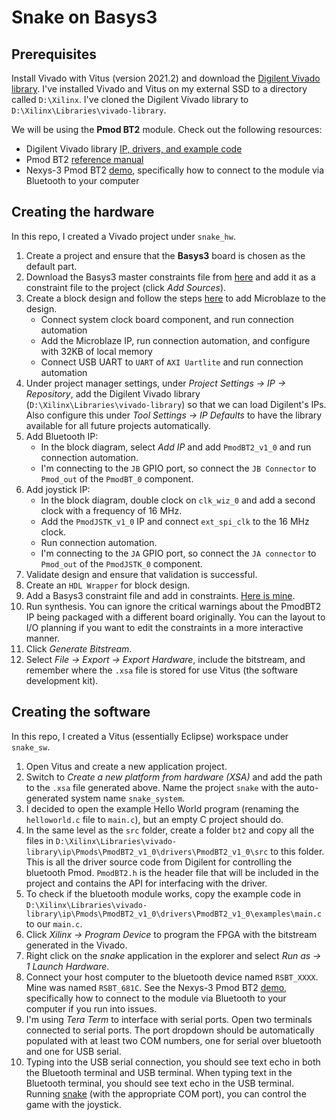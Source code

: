# Snake on Basys3

## Prerequisites
Install Vivado with Vitus (version 2021.2) and download the [Digilent Vivado library](https://github.com/Digilent/vivado-library/). I've installed Vivado and Vitus on my external SSD to a directory called `D:\Xilinx`. I've cloned the Digilent Vivado library to `D:\Xilinx\Libraries\vivado-library`.

We will be using the __Pmod BT2__ module. Check out the following resources:
 * Digilent Vivado library [IP, drivers, and example code](https://github.com/Digilent/vivado-library/tree/master/ip/Pmods/PmodBT2_v1_0)
 * Pmod BT2 [reference manual](https://digilent.com/reference/pmod/pmodbt2/reference-manual)
 * Nexys-3 Pmod BT2 [demo](https://digilent.com/reference/learn/programmable-logic/tutorials/nexsys-3-pmodbt2-demo/start), specifically how to connect to the module via Bluetooth to your computer

## Creating the hardware
In this repo, I created a Vivado project under `snake_hw`.
 1. Create a project and ensure that the __Basys3__ board is chosen as the default part.
 2. Download the Basys3 master constraints file from [here](https://raw.githubusercontent.com/Digilent/Basys3/master/Projects/GPIO/src/constraints/Basys3_Master.xdc) and add it as a constraint file to the project (click _Add Sources_).
 3. Create a block design and follow the steps [here](https://digilent.com/reference/programmable-logic/guides/getting-started-with-ipi) to add Microblaze to the design.
    * Connect system clock board component, and run connection automation
    * Add the Microblaze IP, run connection automation, and configure with 32KB of local memory
    * Connect USB UART to `UART` of `AXI Uartlite` and run connection automation
 4. Under project manager settings, under _Project Settings -> IP -> Repository_, add the Digilent Vivado library (`D:\Xilinx\Libraries\vivado-library`) so that we can load Digilent's IPs. Also configure this under _Tool Settings -> IP Defaults_ to have the library available for all future projects automatically.
 5. Add Bluetooth IP:
    * In the block diagram, select _Add IP_ and add `PmodBT2_v1_0` and run connection automation.
    * I'm connecting to the `JB` GPIO port, so connect the `JB Connector` to `Pmod_out` of the `PmodBT_0` component.
 6. Add joystick IP:
    * In the block diagram, double clock on `clk_wiz_0` and add a second clock with a frequency of 16 MHz.
    * Add the `PmodJSTK_v1_0` IP and connect `ext_spi_clk` to the 16 MHz clock.
    * Run connection automation.
    * I'm connecting to the `JA` GPIO port, so connect the `JA connector` to `Pmod_out` of the `PmodJSTK_0` component.
 7. Validate design and ensure that validation is successful.
 8. Create an `HDL Wrapper` for block design.
 9. Add a Basys3 constraint file and add in constraints. [Here is mine](snake_hw/snake_hw.srcs/constrs_1/imports/Downloads/Basys3_Master.xdc).
 10. Run synthesis. You can ignore the critical warnings about the PmodBT2 IP being packaged with a different board originally. You can the layout to I/O planning if you want to edit the constraints in a more interactive manner.
 11. Click _Generate Bitstream_.
 12. Select _File -> Export -> Export Hardware_, include the bitstream, and remember where the `.xsa` file is stored for use Vitus (the software development kit).

## Creating the software
In this repo, I created a Vitus (essentially Eclipse) workspace under `snake_sw`.
 1. Open Vitus and create a new application project.
 2. Switch to _Create a new platform from hardware (XSA)_ and add the path to the `.xsa` file generated above. Name the project `snake` with the auto-generated system name `snake_system`.
 3. I decided to open the example Hello World program (renaming the `helloworld.c` file to `main.c`), but an empty C project should do.
 4. In the same level as the `src` folder, create a folder `bt2` and copy all the files in `D:\Xilinx\Libraries\vivado-library\ip\Pmods\PmodBT2_v1_0\drivers\PmodBT2_v1_0\src` to this folder. This is all the driver source code from Digilent for controlling the bluetooth Pmod. `PmodBT2.h` is the header file that will be included in the project and contains the API for interfacing with the driver.
 5. To check if the bluetooth module works, copy the example code in `D:\Xilinx\Libraries\vivado-library\ip\Pmods\PmodBT2_v1_0\drivers\PmodBT2_v1_0\examples\main.c` to our `main.c`.
 6. Click _Xilinx -> Program Device_ to program the FPGA with the bitstream generated in the Vivado.
 7. Right click on the _snake_ application in the explorer and select _Run as -> 1 Launch Hardware_.
 8. Connect your host computer to the bluetooth device named `RSBT_XXXX`. Mine was named `RSBT_681C`. See the Nexys-3 Pmod BT2 [demo](https://digilent.com/reference/learn/programmable-logic/tutorials/nexsys-3-pmodbt2-demo/start), specifically how to connect to the module via Bluetooth to your computer if you run into issues.
 9. I'm using _Tera Term_ to interface with serial ports. Open two terminals connected to serial ports. The port dropdown should be automatically populated with at least two COM numbers, one for serial over bluetooth and one for USB serial.
 10. Typing into the USB serial connection, you should see text echo in both the Bluetooth terminal and USB terminal. When typing text in the Bluetooth terminal, you should see text echo in the USB terminal. Running [snake](snake_sw/pythonBluetooth.py) (with the appropriate COM port), you can control the game with the joystick.